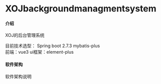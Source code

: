 # XOJbackgroundmanagmentsystem

#### 介绍
XOJ的后台管理系统

目前技术选型：
Spring boot 2.7.3
mybatis-plus
<br>
前端：vue3 
ui框架：element-plus

#### 软件架构
软件架构说明


